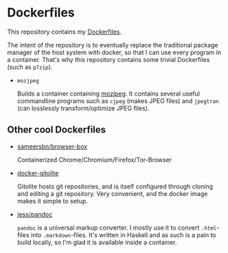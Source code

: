 # Dockerfiles

This repository contains my [Dockerfiles](https://docs.docker.com/reference/builder/).

The intent of the repository is to eventually replace the traditional package
manager of the host system with docker, so that I can use every program in a
container. That's why this repository contains some trivial Dockerfiles (such
as `p7zip`).

* `mozjpeg`

    Builds a container containing [mozjpeg](https://github.com/mozilla/mozjpeg).
    It contains several useful commandline programs such as `cjpeg` (makes JPEG
    files) and `jpegtran` (can losslessly transform/optimize JPEG files).

## Other cool Dockerfiles

* [sameersbn/browser-box](https://github.com/sameersbn/docker-browser-box)

    Containerized Chrome/Chromium/Firefox/Tor-Browser

* [docker-gitolite](https://github.com/hlj/docker-gitolite)

    Gitolite hosts git repositories, and is itself configured through cloning
    and editing a git repository. Very convenient, and the docker image makes
    it simple to setup.

* [jess/pandoc](https://github.com/jfrazelle/dockerfiles/tree/master/pandoc)

    `pandoc` is a universal markup converter. I mostly use it to convert
    `.html`-files into `.markdown`-files. It's written in Haskell and as such
    is a pain to build locally, so I'm glad it is available inside a container.


